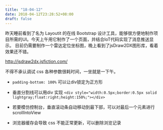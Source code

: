 ```yaml
---
title: "18-04-12"
date: 2018-04-12T23:28:52+08:00
draft: false
---
```


昨天睡前看到了名为 Layoutit 的在线 Bootstrap 设计工具，能够很方便地制作项目所需的UI。今天上午用它制作了一个页面，并结合IoT代码实现了消息推送显示。
目前仍需要制作一个雷达定位坐标图，晚上看到了jsDraw2DX图形库，看着效果还不错。

http://jsdraw2dx.jsfiction.com/

不得不承认调试 css 各种参数很耗时间，一坐就是一下午。

- ```padding-bottom: 100%``` 可以让div锁定为正方形

- 垂直分割线可以用div 实现 ```<div style="width:0.5px;border:0.5px solid lightgray;float:right;height:150%;"></div>```

- 若要模仿控制台，垂直滚动条自动移动到最下部，可以对最后一个元素进行 scrollIntoView

- 浏览器缓存会导致 css 不能正常更新，可以删除浏览记录


